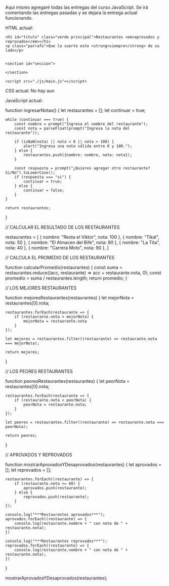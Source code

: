 Aqui mismo agregaré todas las entregas del curso JavaScript.
Se irá comentando las entregas pasadas y se dejara la entrega actual funcionando.

HTML actual:

<!DOCTYPE html>
<html lang="en">
<head>
    <meta charset="UTF-8">
    <meta name="viewport" content="width=device-width, initial-scale=1.0">
    <title>Aprovados y Reprovados</title>
    <link rel="shortcut icon" href="./img/favicon-vv.png" type="image/x-icon">
    <link rel="stylesheet" href="./estilos/styles.css">
</head>

<body>
    <!--Solo veremos como seleccionar restaurantes aprovados y reprovados para complementar el proyecto de Desarrollo Web de "consultoria gastronómica"-->

    <h1 id="titulo" class="verde principal">Restaurantes <em>aprovados y reprovados</em></h1>
    <p class="parrafo">Que la suerte este <strong>siempre</strong> de su lado</p>
    

    <section id="seccion">

    </section>

    <script src="./js/main.js"></script>
</body>

</html>

CSS actual: No hay aun

JavaScript actual: 

function ingresarNotas() {
    let restaurantes = [];
    let continuar = true;

    while (continuar === true) {
        const nombre = prompt("Ingresa el nombre del restaurante");
        const nota = parseFloat(prompt("Ingresa la nota del restaurante"));

        if (isNaN(nota) || nota < 0 || nota > 100) {
            alert("Ingresa una nota válida entre 0 y 100.");
        } else {
            restaurantes.push({nombre: nombre, nota: nota});
        }

        const respuesta = prompt("¿Quieres agregar otro restaurante? Si/No").toLowerCase();
        if (respuesta === "si") {
            continuar = true;
        } else {
            continuar = false;
        }
    }

    return restaurantes;
}

// CALCULAR EL RESULTADO DE LOS RESTAURANTES

restaurantes = [
    {
        nombre: "Resta el Viktor",
        nota: 100
    },
    {
        nombre: "Tikal",
        nota: 50
    },
    {
        nombre: "El Almacen del Bife",
        nota: 80
    },
    {
        nombre: "La Tita",
        nota: 40
    },
    {
        nombre: "Carrera Moto",
        nota: 90
    },
]

// CALCULA EL PROMEDIO DE LOS RESTAURANTES

function calcularPromedio(restaurantes) {
    const suma = restaurantes.reduce((acc, restaurante) => acc + restaurante.nota, 0);
    const promedio = suma / restaurantes.length;
    return promedio;
}

// LOS MEJORES RESTAURANTES

function mejoresRestaurantes(restaurantes) {
    let mejorNota = restaurantes[0].nota;

    restaurantes.forEach(restaurante => {
        if (restaurante.nota > mejorNota) {
            mejorNota = restaurante.nota
        }
    });

    let mejores = restaurantes.filter((restaurante) => restaurante.nota === mejorNota);

    return mejores;
}

// LOS PEORES RESTAURANTES

function peoresRestaurantes(restaurantes) {
    let peorNota = restaurantes[0].nota;

    restaurantes.forEach(restaurante => {
        if (restaurante.nota < peorNota) {
            peorNota = restaurante.nota;
        }
    });

    let peores = restaurantes.filter((restaurante) => restaurante.nota === peorNota);

    return peores;
}

// APROVADOS Y REPROVADOS

function mostrarAprovadosYDesaprovados(restaurantes) {
    let aprovados = [];
    let reprovados = [];

    restaurantes.forEach((restaurante) => {
        if (restaurante.nota >= 60) {
            aprovados.push(restaurante);
        } else {
            reprovados.push(restaurante);
        }
    });

    console.log("***Restaurantes aprovados***");
    aprovados.forEach((restaurante) => {
        console.log(restaurante.nombre + " con nota de " + restaurante.nota);
    })
    
    console.log("***Restaurantes reprovados***");
    reprovados.forEach((restaurante) => {
        console.log(restaurante.nombre + " con nota de " + restaurante.nota);
    })
}

mostrarAprovadosYDesaprovados(restaurantes);
